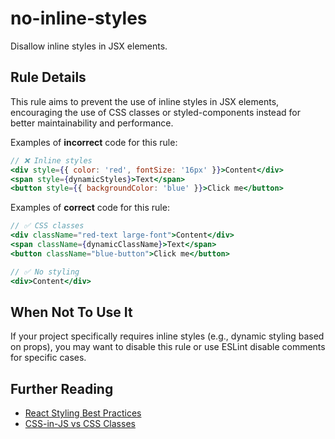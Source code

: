 # no-inline-styles

Disallow inline styles in JSX elements.

## Rule Details

This rule aims to prevent the use of inline styles in JSX elements, encouraging the use of CSS classes or styled-components instead for better maintainability and performance.

Examples of **incorrect** code for this rule:

```jsx
// ❌ Inline styles
<div style={{ color: 'red', fontSize: '16px' }}>Content</div>
<span style={dynamicStyles}>Text</span>
<button style={{ backgroundColor: 'blue' }}>Click me</button>
```

Examples of **correct** code for this rule:

```jsx
// ✅ CSS classes
<div className="red-text large-font">Content</div>
<span className={dynamicClassName}>Text</span>
<button className="blue-button">Click me</button>

// ✅ No styling
<div>Content</div>
```

## When Not To Use It

If your project specifically requires inline styles (e.g., dynamic styling based on props), you may want to disable this rule or use ESLint disable comments for specific cases.

## Further Reading

- [React Styling Best Practices](https://reactjs.org/docs/dom-elements.html#style)
- [CSS-in-JS vs CSS Classes](https://css-tricks.com/the-fragmented-but-evolving-state-of-css-in-js/)
